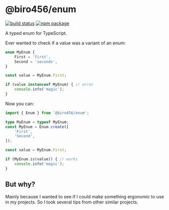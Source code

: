 # @biro456/enum

[![build status](https://github.com/biro456/node-enum/actions/workflows/build.yml/badge.svg)](https://github.com/biro456/node-enum/actions/workflows/build.yml)
[![npm package](https://img.shields.io/npm/v/@biro456/enum?label=npm%20package)](https://www.npmjs.com/package/@biro456/enum)

A typed enum for TypeScript.

Ever wanted to check if a value was a variant of an enum:
```typescript
enum MyEnum {
	First = 'first',
	Second = 'seconds',
}

const value = MyEnum.First;

if (value instanceof MyEnum) { // error
	console.info('magic');
}
```

Now you can:
```typescript
import { Enum } from '@biro456/enum';

type MyEnum = typeof MyEnum;
const MyEnum = Enum.create([
	'First',
	'Second',
]);

const value = MyEnum.First;

if (MyEnum.is(value)) { // works
	console.info('magic');
}
```

## But why?

Mainly because I wanted to see if I could make something ergonomic to use in my projects. So I took several tips from other similar projects.
